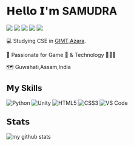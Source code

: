 # 𝗛𝗲𝗹𝗹𝗼 𝗜'𝗺 SAMUDRA

[![](https://img.shields.io/badge/-@purp1exd-%231DA1F2?style=flat-square&logo=twitter&logoColor=ffffff)](https://twitter.com/purp1exd)
[![](https://img.shields.io/badge/-@samudr4.io-%23000000?style=flat-square&logo=instagram)](https://instagram.com/samudr4.io)
[![](https://img.shields.io/website?style=flat-square&up_message=Static&url=https%3A%2F%2Fsamudr4.github.io%2Fpurp1eweb%2F)](https://samudr4.github.io/purp1eweb/)
[![](https://img.shields.io/badge/-Resume/CV-%23006500?style=flat-square&logo=doc)](https://drive.google.com/file/d/1Ft3HzZvcoUezisf_zzFV6ECiQ_p9G6IM/view?usp=sharing)
[![](https://img.shields.io/youtube/channel/subscribers/UC7y81yZN6jSr65sDu4fLmmA?label=Subscribe&style=social)](https://www.youtube.com/channel/UC7y81yZN6jSr65sDu4fLmmA)

:computer: Studying CSE in [GIMT,Azara](http://www.gimt-guwahati.ac.in/).

:vulcan_salute: Passionate for Game 👾 & Technology 👨🏻‍💻

🗺️ Guwahati,Assam,India

## 𝗠𝘆 Skills

![Python](https://img.shields.io/badge/-Python-%23E44D27?style=flat-square&logo=python&logoColor=66CD00)
![Unity](https://img.shields.io/badge/-Unity-%23E44D27?style=flat-square&logo=unity&logoColor=664500)
![HTML5](https://img.shields.io/badge/-HTML5-%23E44D27?style=flat-square&logo=html5&logoColor=ffffff)
![CSS3](https://img.shields.io/badge/-CSS3-%231572B6?style=flat-square&logo=css3)
![VS Code](https://img.shields.io/badge/-VSCode-%23007ACC?style=flat-square&logo=visual-studio-code)

## 𝗦𝘁𝗮𝘁𝘀

![my github stats](https://github-readme-stats.vercel.app/api?username=samudr4&show_icons=true&theme=dracula)

